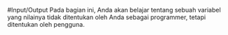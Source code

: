 #Input/Output
Pada bagian ini, Anda akan belajar tentang sebuah variabel yang nilainya tidak ditentukan oleh Anda sebagai programmer, tetapi ditentukan oleh pengguna.